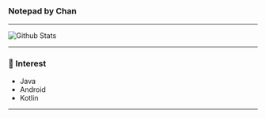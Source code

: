 ### Notepad by Chan

---
![Github Stats](https://github-readme-stats.vercel.app/api?username=oxix97&show_icons=true) <br>

---
### 🤔 Interest 

- Java
- Android
- Kotlin

---
